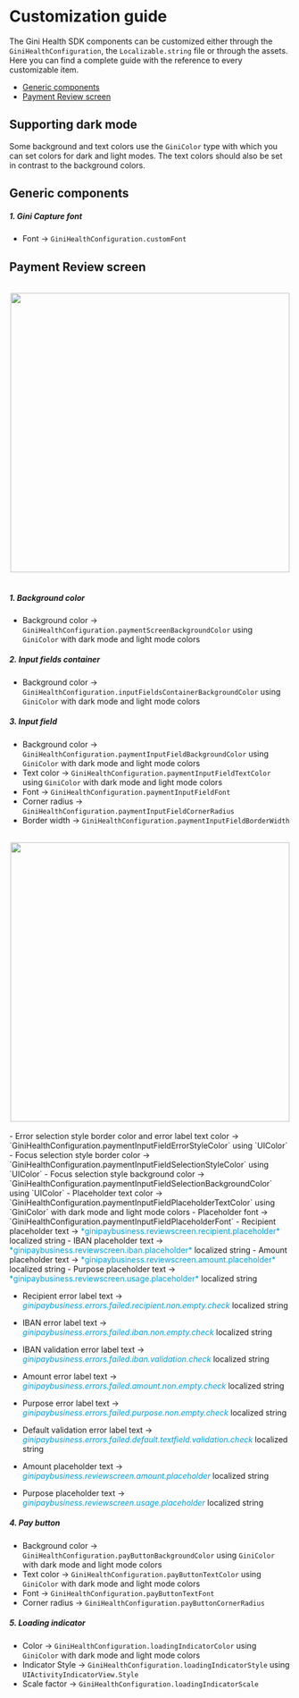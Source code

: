 Customization guide
=============================

The Gini Health SDK components can be customized either through the `GiniHealthConfiguration`, the `Localizable.string` file or through the assets. Here you can find a complete guide with the reference to every customizable item.

- [Generic components](#generic-components)
- [Payment Review screen](#payment-review-screen)


## Supporting dark mode

Some background and text colors use the `GiniColor` type with which you can set colors for dark and light modes. The text colors should also be set in contrast to the background colors.

## Generic components

##### 1. Gini Capture font

- Font &#8594;  `GiniHealthConfiguration.customFont`

## Payment Review screen

<br>
<center><img src="img/Customization guide/PaymentReview.PNG" height="500"/></center>
</br>

##### 1. Background color
- Background color &#8594; `GiniHealthConfiguration.paymentScreenBackgroundColor` using `GiniColor` with dark mode and light mode colors

##### 2. Input fields container
- Background color &#8594; `GiniHealthConfiguration.inputFieldsContainerBackgroundColor` using `GiniColor` with dark mode and light mode colors

##### 3. Input field
- Background color &#8594; `GiniHealthConfiguration.paymentInputFieldBackgroundColor` using `GiniColor` with dark mode and light mode colors
- Text color &#8594; `GiniHealthConfiguration.paymentInputFieldTextColor` using `GiniColor` with dark mode and light mode colors
- Font &#8594; `GiniHealthConfiguration.paymentInputFieldFont`
- Corner radius &#8594; `GiniHealthConfiguration.paymentInputFieldCornerRadius`
- Border width &#8594; `GiniHealthConfiguration.paymentInputFieldBorderWidth`

<br>
<center><img src="img/Customization guide/SelectionStyle.jpeg" height="500"/></center>
</br>
- Error selection style border color and error label text color &#8594; `GiniHealthConfiguration.paymentInputFieldErrorStyleColor` using `UIColor`
- Focus selection style border color &#8594; `GiniHealthConfiguration.paymentInputFieldSelectionStyleColor` using `UIColor`
- Focus selection style background color &#8594; `GiniHealthConfiguration.paymentInputFieldSelectionBackgroundColor` using `UIColor`
- Placeholder text color &#8594; `GiniHealthConfiguration.paymentInputFieldPlaceholderTextColor` using `GiniColor` with dark mode and light mode colors
- Placeholder font &#8594; `GiniHealthConfiguration.paymentInputFieldPlaceholderFont`
- Recipient placeholder text &#8594; <span style="color:#009EDF">*ginipaybusiness.reviewscreen.recipient.placeholder*</span> localized string
- IBAN placeholder text &#8594; <span style="color:#009EDF">*ginipaybusiness.reviewscreen.iban.placeholder*</span> localized string
- Amount placeholder text &#8594; <span style="color:#009EDF">*ginipaybusiness.reviewscreen.amount.placeholder*</span> localized string
- Purpose placeholder text &#8594; <span style="color:#009EDF">*ginipaybusiness.reviewscreen.usage.placeholder*</span> localized string

- Recipient error label text &#8594; <span style="color:#009EDF">*ginipaybusiness.errors.failed.recipient.non.empty.check*</span> localized string
- IBAN error label text &#8594; <span style="color:#009EDF">*ginipaybusiness.errors.failed.iban.non.empty.check*</span> localized string
- IBAN validation error label text &#8594; <span style="color:#009EDF">*ginipaybusiness.errors.failed.iban.validation.check*</span> localized string
- Amount error label text &#8594; <span style="color:#009EDF">*ginipaybusiness.errors.failed.amount.non.empty.check*</span> localized string
- Purpose error label text &#8594; <span style="color:#009EDF">*ginipaybusiness.errors.failed.purpose.non.empty.check*</span> localized string
- Default validation error label text &#8594; <span style="color:#009EDF">*ginipaybusiness.errors.failed.default.textfield.validation.check*</span> localized string

- Amount placeholder text &#8594; <span style="color:#009EDF">*ginipaybusiness.reviewscreen.amount.placeholder*</span> localized string
- Purpose placeholder text &#8594; <span style="color:#009EDF">*ginipaybusiness.reviewscreen.usage.placeholder*</span> localized string

##### 4. Pay button
- Background color &#8594; `GiniHealthConfiguration.payButtonBackgroundColor` using `GiniColor` with dark mode and light mode colors
- Text color &#8594; `GiniHealthConfiguration.payButtonTextColor` using `GiniColor` with dark mode and light mode colors
- Font &#8594; `GiniHealthConfiguration.payButtonTextFont`
- Corner radius &#8594; `GiniHealthConfiguration.payButtonCornerRadius`

##### 5. Loading indicator
- Color &#8594; `GiniHealthConfiguration.loadingIndicatorColor` using `GiniColor` with dark mode and light mode colors
- Indicator Style &#8594; `GiniHealthConfiguration.loadingIndicatorStyle` using `UIActivityIndicatorView.Style` 
- Scale factor &#8594; `GiniHealthConfiguration.loadingIndicatorScale`